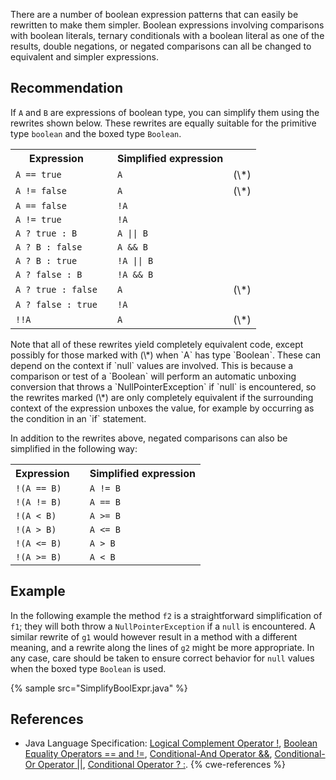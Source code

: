 There are a number of boolean expression patterns that can easily be rewritten to make them simpler. Boolean expressions involving comparisons with boolean literals, ternary conditionals with a boolean literal as one of the results, double negations, or negated comparisons can all be changed to equivalent and simpler expressions.


## Recommendation
If `A` and `B` are expressions of boolean type, you can simplify them using the rewrites shown below. These rewrites are equally suitable for the primitive type `boolean` and the boxed type `Boolean`.

<table><tbody> <tr><th>Expression</th><th></th><th>Simplified expression</th><th></th></tr> <tr><td><code>A == true</code></td><td></td><td><code>A</code></td><td>(\*)</td></tr> <tr><td><code>A != false</code></td><td></td><td><code>A</code></td><td>(\*)</td></tr> <tr><td><code>A == false</code></td><td></td><td><code>!A</code></td><td></td></tr> <tr><td><code>A != true</code></td><td></td><td><code>!A</code></td><td></td></tr> <tr><td><code>A ? true : B</code></td><td></td><td><code>A || B</code></td><td></td></tr> <tr><td><code>A ? B : false</code></td><td></td><td><code>A &amp;&amp; B</code></td><td></td></tr> <tr><td><code>A ? B : true</code></td><td></td><td><code>!A || B</code></td><td></td></tr> <tr><td><code>A ? false : B</code></td><td></td><td><code>!A &amp;&amp; B</code></td><td></td></tr> <tr><td><code>A ? true : false</code></td><td></td><td><code>A</code></td><td>(\*)</td></tr> <tr><td><code>A ? false : true</code></td><td></td><td><code>!A</code></td><td></td></tr> <tr><td><code>!!A</code></td><td></td><td><code>A</code></td><td>(\*)</td></tr> </tbody></table>
Note that all of these rewrites yield completely equivalent code, except possibly for those marked with (\*) when `A` has type `Boolean`. These can depend on the context if `null` values are involved. This is because a comparison or test of a `Boolean` will perform an automatic unboxing conversion that throws a `NullPointerException` if `null` is encountered, so the rewrites marked (\*) are only completely equivalent if the surrounding context of the expression unboxes the value, for example by occurring as the condition in an `if` statement.

In addition to the rewrites above, negated comparisons can also be simplified in the following way:

<table><tbody> <tr><th>Expression</th><th></th><th>Simplified expression</th></tr> <tr><td><code>!(A == B)</code></td><td></td><td><code>A != B</code></td></tr> <tr><td><code>!(A != B)</code></td><td></td><td><code>A == B</code></td></tr> <tr><td><code>!(A &lt; B)</code></td><td></td><td><code>A &gt;= B</code></td></tr> <tr><td><code>!(A &gt; B)</code></td><td></td><td><code>A &lt;= B</code></td></tr> <tr><td><code>!(A &lt;= B)</code></td><td></td><td><code>A &gt; B</code></td></tr> <tr><td><code>!(A &gt;= B)</code></td><td></td><td><code>A &lt; B</code></td></tr> </tbody></table>

## Example
In the following example the method `f2` is a straightforward simplification of `f1`; they will both throw a `NullPointerException` if a `null` is encountered. A similar rewrite of `g1` would however result in a method with a different meaning, and a rewrite along the lines of `g2` might be more appropriate. In any case, care should be taken to ensure correct behavior for `null` values when the boxed type `Boolean` is used.

{% sample src="SimplifyBoolExpr.java" %}

## References
* Java Language Specification: [Logical Complement Operator !](https://docs.oracle.com/javase/specs/jls/se11/html/jls-15.html#jls-15.15.6), [Boolean Equality Operators == and !=](https://docs.oracle.com/javase/specs/jls/se11/html/jls-15.html#jls-15.21.2), [Conditional-And Operator &amp;&amp;](https://docs.oracle.com/javase/specs/jls/se11/html/jls-15.html#jls-15.23), [Conditional-Or Operator ||](https://docs.oracle.com/javase/specs/jls/se11/html/jls-15.html#jls-15.24), [Conditional Operator ? :](https://docs.oracle.com/javase/specs/jls/se11/html/jls-15.html#jls-15.25).
{% cwe-references %}

